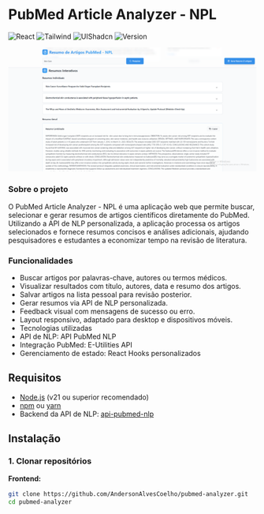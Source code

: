 # PubMed Article Analyzer - NPL
![React](https://img.shields.io/badge/React-007ACC?style=for-the-badge&logo=React&logoColor=white)
![Tailwind](https://img.shields.io/badge/Tailwind_CSS-38B2AC?style=for-the-badge&logo=tailwind-css&logoColor=white)
![UIShadcn](https://img.shields.io/badge/UI.Shadcn-000?style=for-the-badge&logo=firebase&logoColor=white)
![Version](https://img.shields.io/badge/V0.1-100000?style=for-the-badge&logo=github&logoColor=white)

<img src="./public/print.png" alt="Exemplo imagem">

### Sobre o projeto
O PubMed Article Analyzer - NPL é uma aplicação web que permite buscar, selecionar e gerar resumos de artigos científicos diretamente do PubMed. Utilizando a API de NLP personalizada, a aplicação processa os artigos selecionados e fornece resumos concisos e análises adicionais, ajudando pesquisadores e estudantes a economizar tempo na revisão de literatura.

### Funcionalidades
- Buscar artigos por palavras-chave, autores ou termos médicos.
- Visualizar resultados com título, autores, data e resumo dos artigos.
- Salvar artigos na lista pessoal para revisão posterior.
- Gerar resumos via API de NLP personalizada.
- Feedback visual com mensagens de sucesso ou erro.
- Layout responsivo, adaptado para desktop e dispositivos móveis.
- Tecnologias utilizadas
- API de NLP: API PubMed NLP
- Integração PubMed: E-Utilities API
- Gerenciamento de estado: React Hooks personalizados

## Requisitos

- [Node.js](https://nodejs.org/en/) (v21 ou superior recomendado)
- [npm](https://www.npmjs.com/) ou [yarn](https://yarnpkg.com/)
- Backend da API de NLP: [api-pubmed-nlp](https://github.com/AndersonAlvesCoelho/api-pubmed-nlp)

## Instalação

### 1. Clonar repositórios

**Frontend:**
```bash
git clone https://github.com/AndersonAlvesCoelho/pubmed-analyzer.git
cd pubmed-analyzer
```
